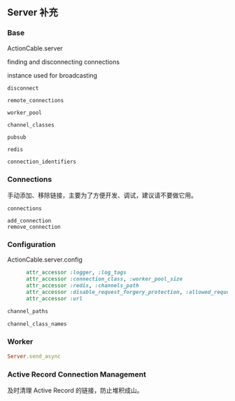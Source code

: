 ## Server 补充

### Base

ActionCable.server

finding and disconnecting connections

instance used for broadcasting

```
disconnect

remote_connections

worker_pool

channel_classes

pubsub

redis

connection_identifiers
```

### Connections

手动添加、移除链接，主要为了方便开发、调试，建议请不要做它用。

```
connections

add_connection
remove_connection
```

### Configuration

ActionCable.server.config

```ruby
      attr_accessor :logger, :log_tags
      attr_accessor :connection_class, :worker_pool_size
      attr_accessor :redis, :channels_path
      attr_accessor :disable_request_forgery_protection, :allowed_request_origins
      attr_accessor :url

channel_paths

channel_class_names
```

### Worker

```ruby
Server.send_async
```

### Active Record Connection Management

及时清理 Active Record 的链接，防止堆积成山。


